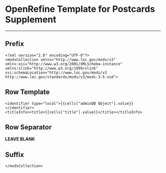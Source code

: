 # OpenRefine Template for Postcards Supplement

---

## Prefix

```
<?xml version="1.0" encoding="UTF-8"?>
<modsCollection xmlns="http://www.loc.gov/mods/v3" xmlns:xsi="http://www.w3.org/2001/XMLSchema-instance" xmlns:xlink="http://www.w3.org/1999/xlink" xsi:schemaLocation="http://www.loc.gov/mods/v3 http://www.loc.gov/standards/mods/v3/mods-3-5.xsd">
```

## Row Template

```
<identifier type="local">{{cells["adminDB Object"].value}}</identifier>
<titleInfo><title>{{cells["title"].value}}</title></titleInfo>

```

## Row Separator

**LEAVE BLANK**

## Suffix

```
</modsCollection>
```
